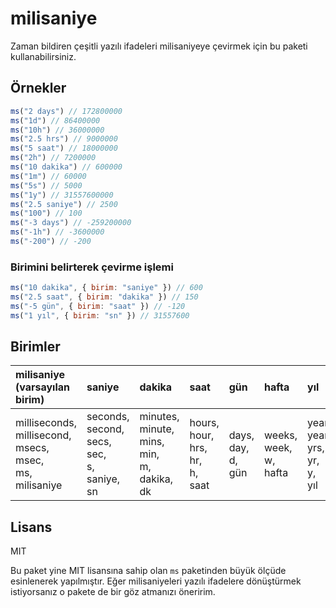 # milisaniye

Zaman bildiren çeşitli yazılı ifadeleri milisaniyeye çevirmek için bu paketi kullanabilirsiniz.

## Örnekler

```js
ms("2 days") // 172800000
ms("1d") // 86400000
ms("10h") // 36000000
ms("2.5 hrs") // 9000000
ms("5 saat") // 18000000
ms("2h") // 7200000
ms("10 dakika") // 600000
ms("1m") // 60000
ms("5s") // 5000
ms("1y") // 31557600000
ms("2.5 saniye") // 2500
ms("100") // 100
ms("-3 days") // -259200000
ms("-1h") // -3600000
ms("-200") // -200
```

### Birimini belirterek çevirme işlemi

```js
ms("10 dakika", { birim: "saniye" }) // 600
ms("2.5 saat", { birim: "dakika" }) // 150
ms("-5 gün", { birim: "saat" }) // -120
ms("1 yıl", { birim: "sn" }) // 31557600
```

## Birimler

| milisaniye (varsayılan birim) | saniye | dakika | saat | gün | hafta | yıl | 
|:-------- |:-------|:----------- |:------- |:----- |:----- |:------ |
| milliseconds,<br>millisecond,<br>msecs,<br>msec,<br>ms,<br>milisaniye | seconds,<br>second,<br>secs,<br>sec,<br>s,<br>saniye,<br>sn | minutes,<br>minute,<br>mins,<br>min,<br>m,<br>dakika,<br>dk | hours,<br>hour,<br>hrs,<br>hr,<br>h,<br>saat | days,<br>day,<br>d,<br>gün | weeks,<br>week,<br>w,<br>hafta | years,<br>year,<br>yrs,<br>yr,<br>y,<br>yıl |

## Lisans

MIT

Bu paket yine MIT lisansına sahip olan `ms` paketinden büyük ölçüde esinlenerek yapılmıştır. Eğer milisaniyeleri
yazılı ifadelere dönüştürmek istiyorsanız o pakete de bir göz atmanızı öneririm.